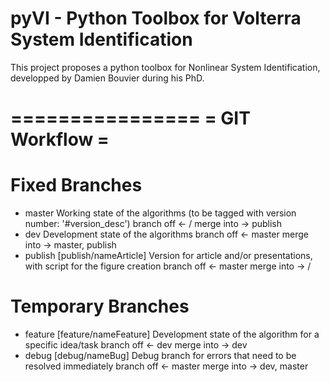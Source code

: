 # pyVI - Python Toolbox for Volterra System Identification
This project proposes a python toolbox for Nonlinear System Identification, developped by Damien Bouvier during his PhD.


================
= GIT Workflow =
================

Fixed Branches
==============
- master
	Working state of the algorithms
	(to be tagged with version number: '#version_desc')
	branch off <- /
	merge into -> publish
- dev
	Development state of the algorithms
	branch off <- master
	merge into -> master, publish
- publish [publish/nameArticle]
	Version for article and/or presentations, with script for the figure creation
	branch off <- master
	merge into -> /

Temporary Branches
==================
- feature [feature/nameFeature]
	Development state of the algorithm for a specific idea/task
	branch off <- dev
	merge into -> dev
- debug [debug/nameBug]
	Debug branch for errors that need to be resolved immediately
	branch off <- master
	merge into -> dev, master